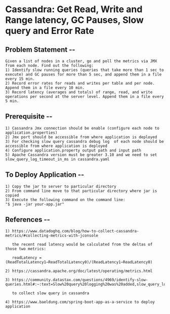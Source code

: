 # Cassandra: Get Read, Write and Range latency, GC Pauses, Slow query and Error Rate


## Problem Statement --
    Given a list of nodes in a cluster, go and poll the metrics via JMX from each node. Find out the following: 
    1) Identify slow running queries (queries that take more than 1 sec to execute) and GC pauses for more than 5 sec, and append them in a file every 15 min. 
    2) Record error rates for reads and writes per table and per node. Append them in a file every 10 min. 
    3) Record latency (averages and totals) of range, read, and write operations per second at the server level. Append them in a file every 5 min. 


## Prerequisite --
    1) Cassandra Jmx connection should be enable (configure each node to application.properties)
    2) Jmx port should be accessible from where application is deployed
    3) For checking slow query cassandra debug log  of each node should be accessible from where application is deployed
    4) Configure application.property output path and input path
    5) Apache Cassandra version must be greater 3.10 and we need to set slow_query_log_timeout_in_ms in cassandra.yaml



## To Deploy Application --
    1) Copy the jar to server to particular directory
    2) From command line move to that particular directory where jar is copied
    3) Execute the following command on the command line:
    "$ java -jar your-app.jar"





## References --

    1) https://www.datadoghq.com/blog/how-to-collect-cassandra-metrics/#collecting-metrics-with-jconsole

       the recent read latency would be calculated from the deltas of those two metrics:

       readLatency = (ReadTotalLatency1−ReadTotalLatency0)/(ReadLatency1−ReadLatency0)

    2) https://cassandra.apache.org/doc/latest/operating/metrics.html

    3) https://community.datastax.com/questions/4969/identify-slow-queries.html#:~:text=Slow%20query%20logging%20was%20added,slow_query_log_timeout_in_ms%3A%20500

       to collect slow query in cassandra

    4) https://www.baeldung.com/spring-boot-app-as-a-service to deploy application
